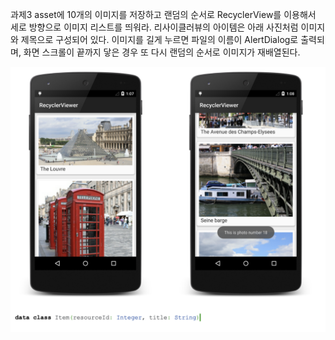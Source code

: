 과제3
asset에 10개의 이미지를 저장하고 랜덤의 순서로 RecyclerView를 이용해서 세로 방향으로 이미지 리스트를 띄워라.
리사이클러뷰의 아이템은 아래 사진처럼 이미지와 제목으로 구성되어 있다.
이미지를 길게 누르면 파일의 이름이 AlertDialog로 출력되며, 화면 스크롤이 끝까지 닿은 경우 또 다시 랜덤의 순서로 이미지가 재배열된다.

![](./assets/photo1.png)
